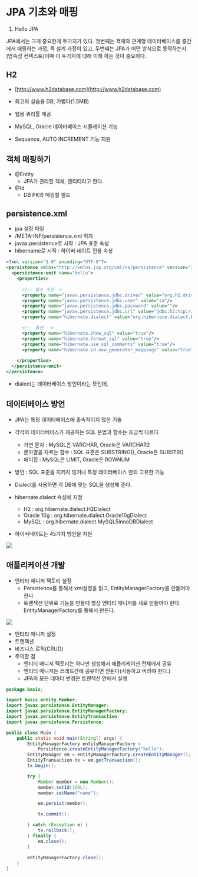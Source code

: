# JPA 기초와 매핑

1. Hello JPA

JPA에서는 크게 중요한게 두가지가 있다. 첫번째는 객체와 관계형 데이터베이스를 중간에서 매핑하는 과정, 즉 설계 과정이 있고, 두번째는 JPA가 어떤 방식으로 동작하는지(영속성 컨텍스트)이며 이 두가지에 대해 이해 하는 것이 중요하다.

## H2

* [http://www.h2database.com](http://www.h2database.com)

* 최고의 실습용 DB, 가볍다(1.5MB)
* 웹용 쿼리툴 제공
* MySQL, Oracle 데이터베이스 시뮬레이션 기능
* Sequence, AUTO INCREMENT 기능 지원

## 객체 매핑하기

* @Entity
  * JPA가 관리할 객체, 엔티티라고 한다.
* @Id
  * DB PK와 매핑할 필드

## persistence.xml

* jpa 설정 파일
* /META-INF/persistence.xml 위치
* javax.persistence로 시작 : JPA 표준 속성
* hibername로 시작 : 하이버 네이트 전용 속성

```xml
<?xml version="1.0" encoding="UTF-8"?>
<persistence xmlns="http://xmlns.jcp.org/xml/ns/persistence" version="2.2">
  <persistence-unit name="hello">
    <properties>
      
      <!-- 필수 속성-->
      <property name="javax.persistence.jdbc.driver" value="org.h2.driver"/>
      <property name="javax.persistence.jdbc.user" value="sa"/>
      <property name="javax.persistence.jdbc.password" value=""/>
      <property name="javax.persistence.jdbc.url" value="jdbc:h2:tcp://localhost/~/test"/>
      <property name="hibernate.dialect" value="org.hibernate.dialect.H2Dialect"/>

      <!-- 옵션 -->
      <property name="hibernate.show_sql" value="true"/>
      <property name="hibernate.format_sql" value="true"/>
      <property name="hibernate.use_sql_comments" value="true"/>
      <property name="hibernate.id.new_generator_mappings" value="true"/>
      
    </properties>
  </persistence-unit>
</persistence>
```

* dialect는 데이터베이스 방언이라는 뜻인데,

## 데이터베이스 방언

* JPA는 특정 데이터베이스에 종속적이지 않은 기술
* 각각의 데이터베이스가 제공하는 SQL 문법과 함수는 조금씩 다르다
  * 가변 문자 : MySQL은 VARCHAR, Oracle은 VARCHAR2
  * 문자열을 자르는 함수 : SQL 표준은 SUBSTRING(), Oracle은 SUBSTR()
  * 페이징 : MySQL은 LIMIT, Oracle은 ROWNUM

* 방언 : SQL 표준을 지키지 않거나 특정 데이터베이스 만의 고유한 기능
* Dialect를 사용하면 각 DB에 맞는 SQL을 생성해 준다.
* hibernate.dialect 속성에 지정
  * H2 : org.hibernate.dialect.H2Dialect
  * Oracle 10g : org.hibernate.dialect.Oracle10gDialect
  * MySQL : org.hibernate.dialect.MySQL5InnoDBDialect
* 하이버네이트는 45가지 방언을 지원

![](https://github.com/namjunemy/TIL/blob/master/Jpa/img/04_jpa_dialect.PNG?raw=true)

## 애플리케이션 개발

* 엔티티 매니저 팩토리 설정
  * Persistence를 통해서 xml설정을 읽고, EntityManagerFactory를 만들어야 한다.
  * 트랜잭션 단위로 기능을 만들때 항상 엔티티 매니저를 새로 만들어야 한다. EntityManagerFactory를 통해서 만든다.

![](https://github.com/namjunemy/TIL/blob/master/Jpa/img/05_jpa_entity_manager.PNG?raw=true)

* 엔티티 매니저 설정
* 트랜잭션
* 비즈니스 로직(CRUD)
* 주의할 점
  * 엔티티 매니저 팩토리는 하나만 생성해서 애플리케이션 전체에서 공유
  * 엔티티 매니저는 쓰레드간에 공유하면 안된다(사용하고 버려야 한다.)
  * JPA의 모든 데이터 변경은 트랜잭션 안에서 실행

```java
package basic;

import basic.entity.Member;
import javax.persistence.EntityManager;
import javax.persistence.EntityManagerFactory;
import javax.persistence.EntityTransaction;
import javax.persistence.Persistence;

public class Main {
    public static void main(String[] args) {
        EntityManagerFactory entityManagerFactory =
            Persistence.createEntityManagerFactory("hello");
        EntityManager em = entityManagerFactory.createEntityManager();
        EntityTransaction tx = em.getTransaction();
        tx.begin();

        try {
            Member member = new Member();
            member.setId(100L);
            member.setName("name");

            em.persist(member);

            tx.commit();

        } catch (Exception e) {
            tx.rollback();
        } finally {
            em.close();
        }
        
        entityManagerFactory.close();
    }
}
```

